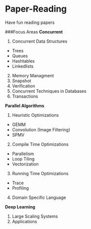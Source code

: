 # Paper-Reading
Have fun reading papers

###Focus Areas
**Concurrent**

1. Concurrent Data Structures
  - Trees
  - Queues
  - Hashtables
  - Linkedlists
2. Memory Managment
3. Snapshot
4. Verification
5. Concurrent Techniques in Databases
6. Transactions

**Parallel Algorithms**

1. Heuristic Optimizations
  - GEMM
  - Convolution (Image Filtering)
  - SPMV

2. Compile Time Optimizations
  - Parallelism
  - Loop Tiling
  - Vectorization

3. Running Time Optimizations
  - Trace
  - Profiling
  
4. Domain Specific Language

**Deep Learning**

1. Large Scaling Systems
2. Applications


